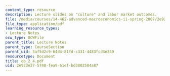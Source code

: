 ```yaml
---
content_type: resource
description: Lecture slides on "culture" and labor market outcomes.
file: /media/courses/14-462-advanced-macroeconomics-ii-spring-2007/2e923e275748fea961efbd3802584a87_ob_2_4.pdf
file_type: application/pdf
learning_resource_types:
- Lecture Notes
ocw_type: OCWFile
parent_title: Lecture Notes
parent_type: CourseSection
parent_uid: 5af5d2c9-64d4-81fd-c331-4483fcd3e249
resourcetype: Document
title: ob_2_4.pdf
uid: 2e923e27-5748-fea9-61ef-bd3802584a87
---
```

